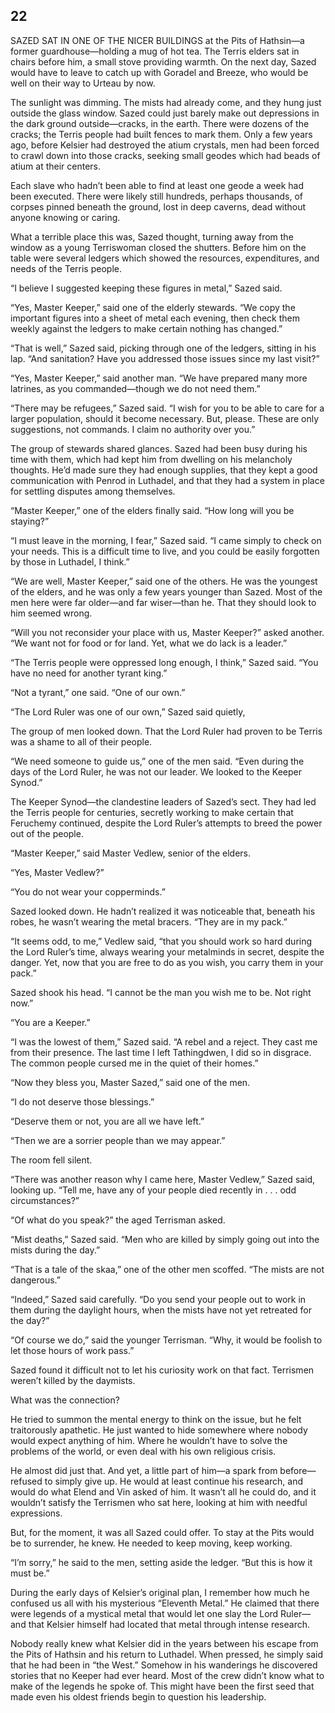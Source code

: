 ## 22


SAZED SAT IN ONE OF THE NICER BUILDINGS at the Pits of Hathsin—a former guardhouse—holding a mug of hot tea. The Terris elders sat in chairs before him, a small stove providing warmth. On the next day, Sazed would have to leave to catch up with Goradel and Breeze, who would be well on their way to Urteau by now.

The sunlight was dimming. The mists had already come, and they hung just outside the glass window. Sazed could just barely make out depressions in the dark ground outside—cracks, in the earth. There were dozens of the cracks; the Terris people had built fences to mark them. Only a few years ago, before Kelsier had destroyed the atium crystals, men had been forced to crawl down into those cracks, seeking small geodes which had beads of atium at their centers.

Each slave who hadn’t been able to find at least one geode a week had been executed. There were likely still hundreds, perhaps thousands, of corpses pinned beneath the ground, lost in deep caverns, dead without anyone knowing or caring.

What a terrible place this was, Sazed thought, turning away from the window as a young Terriswoman closed the shutters. Before him on the table were several ledgers which showed the resources, expenditures, and needs of the Terris people.

“I believe I suggested keeping these figures in metal,” Sazed said.

“Yes, Master Keeper,” said one of the elderly stewards. “We copy the important figures into a sheet of metal each evening, then check them weekly against the ledgers to make certain nothing has changed.”

“That is well,” Sazed said, picking through one of the ledgers, sitting in his lap. “And sanitation? Have you addressed those issues since my last visit?”

“Yes, Master Keeper,” said another man. “We have prepared many more latrines, as you commanded—though we do not need them.”

“There may be refugees,” Sazed said. “I wish for you to be able to care for a larger population, should it become necessary. But, please. These are only suggestions, not commands. I claim no authority over you.”

The group of stewards shared glances. Sazed had been busy during his time with them, which had kept him from dwelling on his melancholy thoughts. He’d made sure they had enough supplies, that they kept a good communication with Penrod in Luthadel, and that they had a system in place for settling disputes among themselves.

“Master Keeper,” one of the elders finally said. “How long will you be staying?”

“I must leave in the morning, I fear,” Sazed said. “I came simply to check on your needs. This is a difficult time to live, and you could be easily forgotten by those in Luthadel, I think.”

“We are well, Master Keeper,” said one of the others. He was the youngest of the elders, and he was only a few years younger than Sazed. Most of the men here were far older—and far wiser—than he. That they should look to him seemed wrong.

“Will you not reconsider your place with us, Master Keeper?” asked another. “We want not for food or for land. Yet, what we do lack is a leader.”

“The Terris people were oppressed long enough, I think,” Sazed said. “You have no need for another tyrant king.”

“Not a tyrant,” one said. “One of our own.”

“The Lord Ruler was one of our own,” Sazed said quietly,

The group of men looked down. That the Lord Ruler had proven to be Terris was a shame to all of their people.

“We need someone to guide us,” one of the men said. “Even during the days of the Lord Ruler, he was not our leader. We looked to the Keeper Synod.”

The Keeper Synod—the clandestine leaders of Sazed’s sect. They had led the Terris people for centuries, secretly working to make certain that Feruchemy continued, despite the Lord Ruler’s attempts to breed the power out of the people.

“Master Keeper,” said Master Vedlew, senior of the elders.

“Yes, Master Vedlew?”

“You do not wear your copperminds.”

Sazed looked down. He hadn’t realized it was noticeable that, beneath his robes, he wasn’t wearing the metal bracers. “They are in my pack.”

“It seems odd, to me,” Vedlew said, “that you should work so hard during the Lord Ruler’s time, always wearing your metalminds in secret, despite the danger. Yet, now that you are free to do as you wish, you carry them in your pack.”

Sazed shook his head. “I cannot be the man you wish me to be. Not right now.”

“You are a Keeper.”

“I was the lowest of them,” Sazed said. “A rebel and a reject. They cast me from their presence. The last time I left Tathingdwen, I did so in disgrace. The common people cursed me in the quiet of their homes.”

“Now they bless you, Master Sazed,” said one of the men.

“I do not deserve those blessings.”

“Deserve them or not, you are all we have left.”

“Then we are a sorrier people than we may appear.”

The room fell silent.

“There was another reason why I came here, Master Vedlew,” Sazed said, looking up. “Tell me, have any of your people died recently in . . . odd circumstances?”

“Of what do you speak?” the aged Terrisman asked.

“Mist deaths,” Sazed said. “Men who are killed by simply going out into the mists during the day.”

“That is a tale of the skaa,” one of the other men scoffed. “The mists are not dangerous.”

“Indeed,” Sazed said carefully. “Do you send your people out to work in them during the daylight hours, when the mists have not yet retreated for the day?”

“Of course we do,” said the younger Terrisman. “Why, it would be foolish to let those hours of work pass.”

Sazed found it difficult not to let his curiosity work on that fact. Terrismen weren’t killed by the daymists.

What was the connection?

He tried to summon the mental energy to think on the issue, but he felt traitorously apathetic. He just wanted to hide somewhere where nobody would expect anything of him. Where he wouldn’t have to solve the problems of the world, or even deal with his own religious crisis.

He almost did just that. And yet, a little part of him—a spark from before—refused to simply give up. He would at least continue his research, and would do what Elend and Vin asked of him. It wasn’t all he could do, and it wouldn’t satisfy the Terrismen who sat here, looking at him with needful expressions.

But, for the moment, it was all Sazed could offer. To stay at the Pits would be to surrender, he knew. He needed to keep moving, keep working.

“I’m sorry,” he said to the men, setting aside the ledger. “But this is how it must be.”



During the early days of Kelsier’s original plan, I remember how much he confused us all with his mysterious “Eleventh Metal.” He claimed that there were legends of a mystical metal that would let one slay the Lord Ruler—and that Kelsier himself had located that metal through intense research.

Nobody really knew what Kelsier did in the years between his escape from the Pits of Hathsin and his return to Luthadel. When pressed, he simply said that he had been in “the West.” Somehow in his wanderings he discovered stories that no Keeper had ever heard. Most of the crew didn’t know what to make of the legends he spoke of. This might have been the first seed that made even his oldest friends begin to question his leadership.





